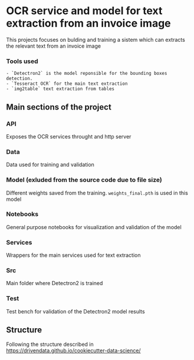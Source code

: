 # OCR service and model for text extraction from an invoice image

This projects focuses on bulding and training a sistem which can extracts the relevant text from an invoice image

### Tools used

    - `Detectron2` is the model reponsible for the bounding boxes detection.
    - `Tesseract OCR` for the main text extraction
    - `img2table` text extraction from tables

## Main sections of the project

### API

Exposes the OCR services throught and http server

### Data

Data used for training and validation

### Model (exluded from the source code due to file size)

Different weights saved from the training. `weights_final.pth` is used in this model

### Notebooks

General purpose notebooks for visualization and validation of the model

### Services

Wrappers for the main services used for text extraction

### Src

Main folder where Detectron2 is trained

### Test

Test bench for validation of the Detectron2 model results

## Structure

Following the structure described in https://drivendata.github.io/cookiecutter-data-science/
